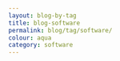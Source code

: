 ```yaml
---
layout: blog-by-tag
title: blog-software
permalink: blog/tag/software/
colour: aqua
category: software
---
```

